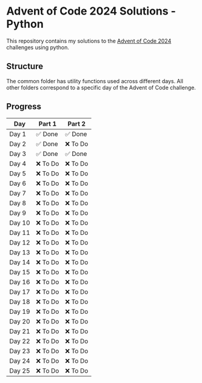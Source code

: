 # Advent of Code 2024 Solutions - Python

This repository contains my solutions to the [Advent of Code 2024](https://adventofcode.com/) challenges using python.

## Structure
The common folder has utility functions used across different days.
All other folders correspond to a specific day of the Advent of Code challenge.

## Progress

| Day    | Part 1       | Part 2      |
|--------|--------------|-------------|
| Day 1  | ✅ Done     | ✅ Done     |
| Day 2  | ✅ Done     | ❌ To Do    |
| Day 3  | ✅ Done     | ✅ Done     |
| Day 4  | ❌ To Do    | ❌ To Do    |
| Day 5  | ❌ To Do    | ❌ To Do    |
| Day 6  | ❌ To Do    | ❌ To Do    |
| Day 7  | ❌ To Do    | ❌ To Do    |
| Day 8  | ❌ To Do    | ❌ To Do    |
| Day 9  | ❌ To Do    | ❌ To Do    |
| Day 10 | ❌ To Do    | ❌ To Do    |
| Day 11 | ❌ To Do    | ❌ To Do    |
| Day 12 | ❌ To Do    | ❌ To Do    |
| Day 13 | ❌ To Do    | ❌ To Do    |
| Day 14 | ❌ To Do    | ❌ To Do    |
| Day 15 | ❌ To Do    | ❌ To Do    |
| Day 16 | ❌ To Do    | ❌ To Do    |
| Day 17 | ❌ To Do    | ❌ To Do    |
| Day 18 | ❌ To Do    | ❌ To Do    |
| Day 19 | ❌ To Do    | ❌ To Do    |
| Day 20 | ❌ To Do    | ❌ To Do    |
| Day 21 | ❌ To Do    | ❌ To Do    |
| Day 22 | ❌ To Do    | ❌ To Do    |
| Day 23 | ❌ To Do    | ❌ To Do    |
| Day 24 | ❌ To Do    | ❌ To Do    |
| Day 25 | ❌ To Do    | ❌ To Do    |